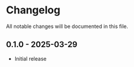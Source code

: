 # Changelog

All notable changes will be documented in this file.

## 0.1.0 - 2025-03-29

- Initial release

